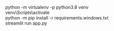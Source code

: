 python -m virtualenv -p python3.8 venv<br>
venv\Scripts\activate<br>
python -m pip install -r requirements.windows.txt<br>
streamlit run app.py